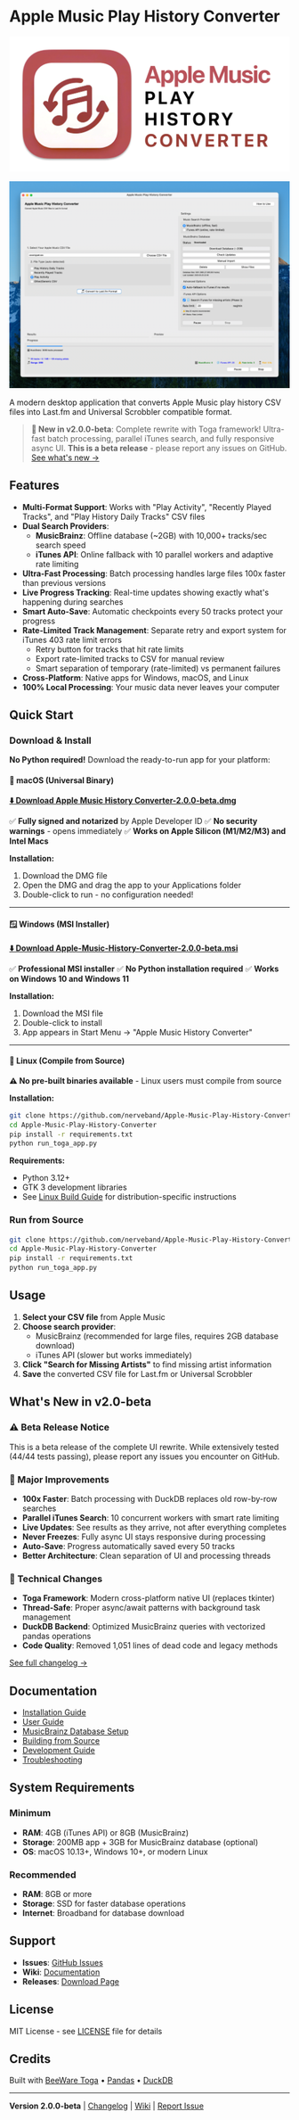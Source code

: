 # Apple Music Play History Converter

![Apple Music Play History Converter](images/aphc_logo.png)

![Version 2.0.0 built with Toga/Briefcase](images/screenshot-v3.png)

A modern desktop application that converts Apple Music play history CSV files into Last.fm and Universal Scrobbler compatible format.

> **🚀 New in v2.0.0-beta**: Complete rewrite with Toga framework! Ultra-fast batch processing, parallel iTunes search, and fully responsive async UI. **This is a beta release** - please report any issues on GitHub. [See what's new →](#whats-new-in-v20)

## Features

- **Multi-Format Support**: Works with "Play Activity", "Recently Played Tracks", and "Play History Daily Tracks" CSV files
- **Dual Search Providers**:
  - **MusicBrainz**: Offline database (~2GB) with 10,000+ tracks/sec search speed
  - **iTunes API**: Online fallback with 10 parallel workers and adaptive rate limiting
- **Ultra-Fast Processing**: Batch processing handles large files 100x faster than previous versions
- **Live Progress Tracking**: Real-time updates showing exactly what's happening during searches
- **Smart Auto-Save**: Automatic checkpoints every 50 tracks protect your progress
- **Rate-Limited Track Management**: Separate retry and export system for iTunes 403 rate limit errors
  - Retry button for tracks that hit rate limits
  - Export rate-limited tracks to CSV for manual review
  - Smart separation of temporary (rate-limited) vs permanent failures
- **Cross-Platform**: Native apps for Windows, macOS, and Linux
- **100% Local Processing**: Your music data never leaves your computer

## Quick Start

### Download & Install

**No Python required!** Download the ready-to-run app for your platform:

#### 🍎 macOS (Universal Binary)
**[⬇️ Download Apple Music History Converter-2.0.0-beta.dmg](https://github.com/nerveband/Apple-Music-Play-History-Converter/releases/latest)**

✅ **Fully signed and notarized** by Apple Developer ID
✅ **No security warnings** - opens immediately
✅ **Works on Apple Silicon (M1/M2/M3) and Intel Macs**

**Installation:**
1. Download the DMG file
2. Open the DMG and drag the app to your Applications folder
3. Double-click to run - no configuration needed!

---

#### 🪟 Windows (MSI Installer)
**[⬇️ Download Apple-Music-History-Converter-2.0.0-beta.msi](https://github.com/nerveband/Apple-Music-Play-History-Converter/releases/latest)**

✅ **Professional MSI installer**
✅ **No Python installation required**
✅ **Works on Windows 10 and Windows 11**

**Installation:**
1. Download the MSI file
2. Double-click to install
3. App appears in Start Menu → "Apple Music History Converter"

---

#### 🐧 Linux (Compile from Source)
**⚠️ No pre-built binaries available** - Linux users must compile from source

**Installation:**
```bash
git clone https://github.com/nerveband/Apple-Music-Play-History-Converter.git
cd Apple-Music-Play-History-Converter
pip install -r requirements.txt
python run_toga_app.py
```

**Requirements:**
- Python 3.12+
- GTK 3 development libraries
- See [Linux Build Guide](../../wiki/Linux-Installation) for distribution-specific instructions

### Run from Source

```bash
git clone https://github.com/nerveband/Apple-Music-Play-History-Converter.git
cd Apple-Music-Play-History-Converter
pip install -r requirements.txt
python run_toga_app.py
```

## Usage

1. **Select your CSV file** from Apple Music
2. **Choose search provider**:
   - MusicBrainz (recommended for large files, requires 2GB database download)
   - iTunes API (slower but works immediately)
3. **Click "Search for Missing Artists"** to find missing artist information
4. **Save** the converted CSV file for Last.fm or Universal Scrobbler

## What's New in v2.0-beta

### ⚠️ Beta Release Notice
This is a beta release of the complete UI rewrite. While extensively tested (44/44 tests passing), please report any issues you encounter on GitHub.

### 🚀 Major Improvements

- **100x Faster**: Batch processing with DuckDB replaces old row-by-row searches
- **Parallel iTunes Search**: 10 concurrent workers with smart rate limiting
- **Live Updates**: See results as they arrive, not after everything completes
- **Never Freezes**: Fully async UI stays responsive during processing
- **Auto-Save**: Progress automatically saved every 50 tracks
- **Better Architecture**: Clean separation of UI and processing threads

### 🔧 Technical Changes

- **Toga Framework**: Modern cross-platform native UI (replaces tkinter)
- **Thread-Safe**: Proper async/await patterns with background task management
- **DuckDB Backend**: Optimized MusicBrainz queries with vectorized pandas operations
- **Code Quality**: Removed 1,051 lines of dead code and legacy methods

[See full changelog →](CHANGELOG.md)

## Documentation

- [Installation Guide](../../wiki/Installation)
- [User Guide](../../wiki/User-Guide)
- [MusicBrainz Database Setup](../../wiki/MusicBrainz-Database)
- [Building from Source](../../wiki/Building-from-Source)
- [Development Guide](../../wiki/Development)
- [Troubleshooting](../../wiki/Troubleshooting)

## System Requirements

### Minimum
- **RAM**: 4GB (iTunes API) or 8GB (MusicBrainz)
- **Storage**: 200MB app + 3GB for MusicBrainz database (optional)
- **OS**: macOS 10.13+, Windows 10+, or modern Linux

### Recommended
- **RAM**: 8GB or more
- **Storage**: SSD for faster database operations
- **Internet**: Broadband for database download

## Support

- **Issues**: [GitHub Issues](https://github.com/nerveband/Apple-Music-Play-History-Converter/issues)
- **Wiki**: [Documentation](../../wiki)
- **Releases**: [Download Page](https://github.com/nerveband/Apple-Music-Play-History-Converter/releases)

## License

MIT License - see [LICENSE](LICENSE) file for details

## Credits

Built with [BeeWare Toga](https://beeware.org/) • [Pandas](https://pandas.pydata.org/) • [DuckDB](https://duckdb.org/)

---

**Version 2.0.0-beta** | [Changelog](CHANGELOG.md) | [Wiki](../../wiki) | [Report Issue](https://github.com/nerveband/Apple-Music-Play-History-Converter/issues)
